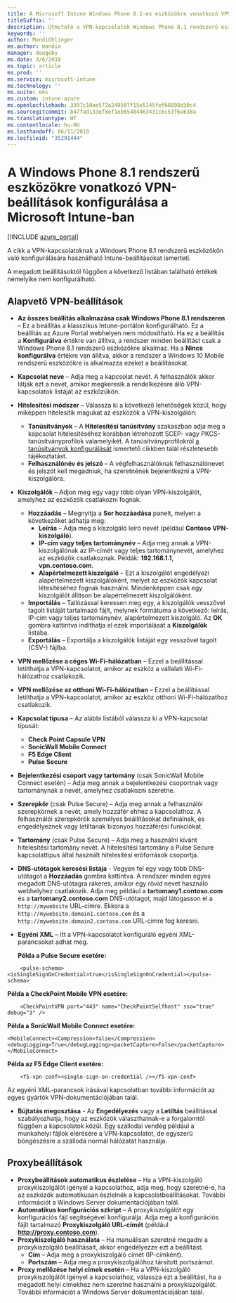 ```yaml
---
title: A Microsoft Intune Windows Phone 8.1-es eszközökre vonatkozó VPN-beállításai
titleSuffix: ''
description: Útmutató a VPN-kapcsolatok Windows Phone 8.1 rendszerű eszközökön való konfigurálásához használható Intune-beállításokhoz.
keywords: ''
author: MandiOhlinger
ms.author: mandia
manager: dougeby
ms.date: 3/6/2018
ms.topic: article
ms.prod: ''
ms.service: microsoft-intune
ms.technology: ''
ms.suite: ems
ms.custom: intune-azure
ms.openlocfilehash: 3397c10ae572a248507f15e5145fef68898d30c4
ms.sourcegitcommit: b47fad133ef8ef1eb65484463431c6c53f6a638a
ms.translationtype: HT
ms.contentlocale: hu-HU
ms.lasthandoff: 06/11/2018
ms.locfileid: "35291444"
---
```

# <a name="configure-vpn-settings-in-microsoft-intune-for-devices-running-windows-phone-81"></a>A Windows Phone 8.1 rendszerű eszközökre vonatkozó VPN-beállítások konfigurálása a Microsoft Intune-ban

[!INCLUDE [azure_portal](./includes/azure_portal.md)]

A cikk a VPN-kapcsolatoknak a Windows Phone 8.1 rendszerű eszközökön való konfigurálására használható Intune-beállításokat ismerteti.


A megadott beállításoktól függően a következő listában található értékek némelyike nem konfigurálható.

## <a name="base-vpn-settings"></a>Alapvető VPN-beállítások

- **Az összes beállítás alkalmazása csak Windows Phone 8.1 rendszeren** – Ez a beállítás a klasszikus Intune-portálon konfigurálható. Ez a beállítás az Azure Portal webhelyen nem módosítható. Ha ez a beállítás a **Konfigurálva** értékre van állítva, a rendszer minden beállítást csak a Windows Phone 8.1 rendszerű eszközökre alkalmaz. Ha a **Nincs konfigurálva** értékre van állítva, akkor a rendszer a Windows 10 Mobile rendszerű eszközökre is alkalmazza ezeket a beállításokat.
- **Kapcsolat neve** – Adja meg a kapcsolat nevét. A felhasználók akkor látják ezt a nevet, amikor megkeresik a rendelkezésre álló VPN-kapcsolatok listáját az eszközükön.
- **Hitelesítési módszer** – Válassza ki a következő lehetőségek közül, hogy miképpen hitelesítik magukat az eszközök a VPN-kiszolgálón:
    - **Tanúsítványok** – A **Hitelesítési tanúsítvány** szakaszban adja meg a kapcsolat hitelesítéséhez korábban létrehozott SCEP- vagy PKCS-tanúsítványprofilok valamelyikét. A tanúsítványprofilokról [a tanúsítványok konfigurálását](certificates-configure.md) ismertető cikkben talál részletesebb tájékoztatást.
    - **Felhasználónév és jelszó** – A végfelhasználóknak felhasználónevet és jelszót kell megadniuk, ha szeretnének bejelentkezni a VPN-kiszolgálóra.
- **Kiszolgálók** – Adjon meg egy vagy több olyan VPN-kiszolgálót, amelyhez az eszközök csatlakozni fognak.
    - **Hozzáadás** – Megnyitja a **Sor hozzáadása** panelt, melyen a következőket adhatja meg:
        - **Leírás** – Adja meg a kiszolgáló leíró nevét (például **Contoso VPN-kiszolgáló**).
        - **IP-cím vagy teljes tartománynév** – Adja meg annak a VPN-kiszolgálónak az IP-címét vagy teljes tartománynevét, amelyhez az eszközök csatlakoznak. Példák: **192.168.1.1**, **vpn.contoso.com**.
        - **Alapértelmezett kiszolgáló** – Ezt a kiszolgálót engedélyezi alapértelmezett kiszolgálóként, melyet az eszközök kapcsolat létesítéséhez fognak használni. Mindenképpen csak egy kiszolgálót állítson be alapértelmezett kiszolgálóként.
    - **Importálás** – Tallózással keressen meg egy, a kiszolgálók vesszővel tagolt listáját tartalmazó fájlt, melynek formátuma a következő: leírás, IP-cím vagy teljes tartománynév, alapértelmezett kiszolgáló. Az **OK** gombra kattintva indíthatja el ezek importálását a **Kiszolgálók** listába.
    - **Exportálás** – Exportálja a kiszolgálók listáját egy vesszővel tagolt (CSV-) fájlba.

- **VPN mellőzése a céges Wi-Fi-hálózatban** – Ezzel a beállítással letilthatja a VPN-kapcsolatot, amikor az eszköz a vállalati Wi-Fi-hálózathoz csatlakozik.
- **VPN mellőzése az otthoni Wi-Fi-hálózatban** – Ezzel a beállítással letilthatja a VPN-kapcsolatot, amikor az eszköz otthoni Wi-Fi-hálózathoz csatlakozik.

- **Kapcsolat típusa** – Az alábbi listából válassza ki a VPN-kapcsolat típusát:
    - **Check Point Capsule VPN**
    - **SonicWall Mobile Connect**
    - **F5 Edge Client**
    - **Pulse Secure**

- **Bejelentkezési csoport vagy tartomány** (csak SonicWall Mobile Connect esetén) – Adja meg annak a bejelentkezési csoportnak vagy tartománynak a nevét, amelyhez csatlakozni szeretne.
- **Szerepkör** (csak Pulse Secure) – Adja meg annak a felhasználói szerepkörnek a nevét, amely hozzáfér ehhez a kapcsolathoz. A felhasználói szerepkörök személyes beállításokat definiálnak, és engedélyeznek vagy letiltanak bizonyos hozzáférési funkciókat.
- **Tartomány** (csak Pulse Secure) – Adja meg a használni kívánt hitelesítési tartomány nevét. A hitelesítési tartomány a Pulse Secure kapcsolattípus által használt hitelesítési erőforrások csoportja.

- **DNS-utótagok keresési listája**  -  Vegyen fel egy vagy több DNS-utótagot a **Hozzáadás** gombra kattintva. A rendszer minden egyes megadott DNS-utótagra rákeres, amikor egy rövid nevet használó webhelyhez csatlakozik. Adja meg például a **tartomany1.contoso.com** és a **tartomany2.contoso.com** DNS-utótagot, majd látogasson el a `http://mywebsite` URL-címre. Ekkora a `http://mywebsite.domain1.contoso.com` és a `http://mywebsite.domain2.contoso.com` URL-címre fog keresni.

- **Egyéni XML** – Itt a VPN-kapcsolatot konfiguráló egyéni XML-parancsokat adhat meg.

    **Példa a Pulse Secure esetére:**

```
    <pulse-schema><isSingleSignOnCredential>true</isSingleSignOnCredential></pulse-schema>
```

**Példa a CheckPoint Mobile VPN esetére:**

```
    <CheckPointVPN port="443" name="CheckPointSelfhost" sso="true" debug="3" />
```

**Példa a SonicWall Mobile Connect esetére:**
```
<MobileConnect><Compression>false</Compression><debugLogging>True</debugLogging><packetCapture>False</packetCapture></MobileConnect>
```

**Példa az F5 Edge Client esetére:**
```
    <f5-vpn-conf><single-sign-on-credential /></f5-vpn-conf>
```

Az egyéni XML-parancsok írásával kapcsolatban további információt az egyes gyártók VPN-dokumentációjában talál.

- **Bújtatás megosztása** - Az **Engedélyezés** vagy a **Letiltás** beállítással szabályozhatja, hogy az eszközök választhatnak-e a forgalomtól függően a kapcsolatok közül. Egy szállodai vendég például a munkahelyi fájlok elérésére a VPN-kapcsolatot, de egyszerű böngészésre a szálloda normál hálózatát használja.




## <a name="proxy-settings"></a>Proxybeállítások

- **Proxybeállítások automatikus észlelése** – Ha a VPN-kiszolgáló proxykiszolgálót igényel a kapcsolathoz, adja meg, hogy szeretné-e, ha az eszközök automatikusan észlelnék a kapcsolatbeállításokat. További információt a Windows Server dokumentációjában talál.
- **Automatikus konfigurációs szkript** – A proxykiszolgálót egy konfigurációs fájl segítségével konfigurálja. Adja meg a konfigurációs fájlt tartalmazó **Proxykiszolgáló URL-címét** (például **http://proxy.contoso.com**).
- **Proxykiszolgáló használata** – Ha manuálisan szeretné megadni a proxykiszolgáló beállításait, akkor engedélyezze ezt a beállítást.
    - **Cím** – Adja meg a proxykiszolgáló címét (IP-címként).
    - **Portszám** – Adja meg a proxykiszolgálóhoz társított portszámot.
- **Proxy mellőzése helyi címek esetén** – Ha a VPN-kiszolgáló proxykiszolgálót igényel a kapcsolathoz, válassza ezt a beállítást, ha a megadott helyi címekhez nem szeretné használni a proxykiszolgálót. További információt a Windows Server dokumentációjában talál.
